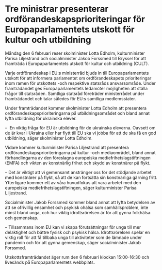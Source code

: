 # Tre ministrar presenterar ordförandeskapsprioriteringar för Europaparlamentets utskott för kultur och utbildning

Måndag den 6 februari reser skolminister Lotta Edholm, kulturminister Parisa Liljestrand och socialminister Jakob Forssmed till Bryssel för att framträda i Europaparlamentets utskott för kultur och utbildning (CULT).

Varje ordförandeskap i EU:s ministerråd bjuds in till Europaparlamentets utskott för att informera parlamentet om ordförandeskapets prioriteringar inom ramen för utskottets -och respektive statsråds ansvarsområde. Under framträdandet ges Europaparlamentets ledamöter möjligheten att ställa frågor till statsråden. Samtliga statsråd företräder ministerrådet under framträdandet och talar således för EU:s samtliga medlemsstater.

Under framträdandet kommer skolminister Lotta Edholm att presentera ordförandeskapsprioriteringarna på utbildningsområdet och bland annat lyfta utbildning för ukrainska elever.

–  En viktig fråga för EU är utbildning för de ukrainska eleverna. Oavsett om de är kvar i Ukraina eller har flytt till EU ska vi jobba för att de ska få en god utbildning, säger skolminister Lotta Edholm.

Vidare kommer kulturminister Parisa Liljestrand att presentera ordförandeskapsprioriteringarna på kultur -och mediaområdet, bland annat förhandlingarna av den föreslagna europeiska mediefrihetslagstiftningen (EMFA) och vikten av konstnärlig frihet och skydd av konstnärer på flykt.

– Det är viktigt att vi gemensamt anstränger oss för det stödjande arbetet med konstnärer på flykt, så att de kan fortsätta sin konstnärliga gärning fritt. Ytterligare kommer ett av våra huvudfokus att vara arbetet med den europeiska mediefrihetslagstiftningen, säger kulturminister Parisa Liljestrand.

Socialminister Jakob Forssmed kommer bland annat att lyfta betydelsen av att se ofrivillig ensamhet och psykisk ohälsa som samhällsproblem, inte minst bland unga, och hur viktig idrottsrörelsen är för att gynna folkhälsa och gemenskap.

– Tillsammans inom EU kan vi skapa förutsättningar för unga till mer delaktighet och bättre fysisk och psykisk hälsa. Idrottsrörelsen spelar en viktig roll för att få tillbaka unga till aktiviteter som de lämnade under pandemin och för att gynna gemenskap, säger socialminister Jakob Forssmed.

Utskottsframträdandet äger rum den 6 februari klockan 15:00-16:30 och livesänds på Europaparlamentets webbplats.
